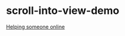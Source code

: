 # scroll-into-view-demo
[Helping someone online](https://stackoverflow.com/questions/59328388/activate-partial-visible-tab-and-display-complete-tab-on-click-of-it-from-the-li/59328655#59328655)
